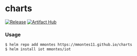 # charts

[![Release](https://github.com/mmontes11/charts/workflows/Release/badge.svg)](https://github.com/mmontes11/charts/actions?query=workflow%3ARelease)
[![Artifact Hub](https://img.shields.io/endpoint?url=https://artifacthub.io/badge/repository/mmontes)](https://artifacthub.io/packages/search?repo=mmontes)

### Usage

```bash
$ helm repo add mmontes https://mmontes11.github.io/charts
$ helm install iot mmontes/iot
```
